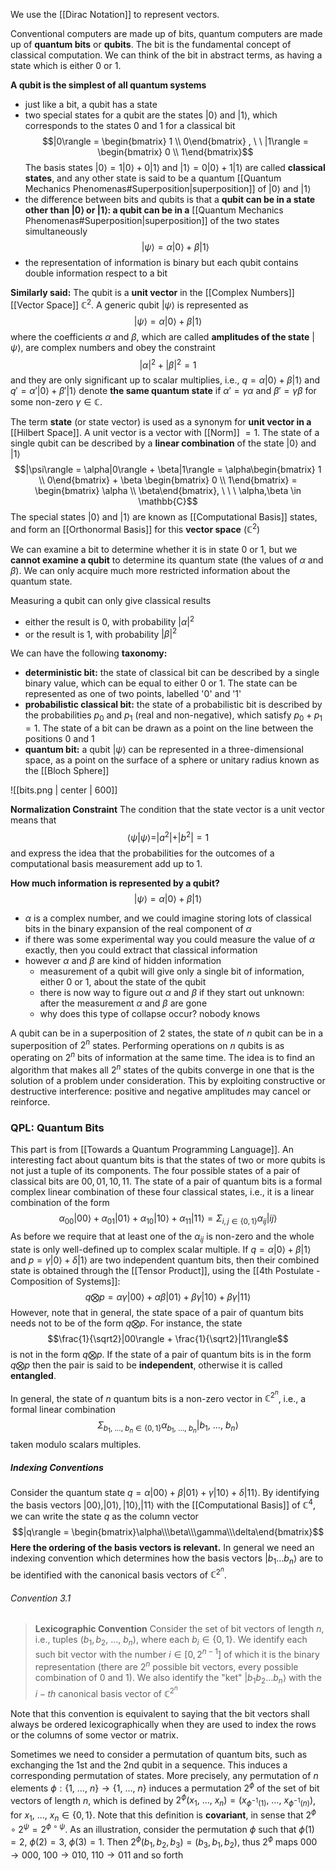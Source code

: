 We use the [[Dirac Notation]] to represent vectors.

Conventional computers are made up of bits, quantum computers are made up of **quantum bits** or **qubits**.
The bit is the fundamental concept of classical computation. 
We can think of the bit in abstract terms, as having a state which is either $0$ or $1$.

**A qubit is the simplest of all quantum systems**
- just like a bit, a qubit has a state
- two special states for a qubit are the states $|0\rangle$ and $|1\rangle$, which corresponds to the states $0$ and $1$ for a classical bit$$|0\rangle = \begin{bmatrix} 1 \\ 0\end{bmatrix} , \ \ |1\rangle = \begin{bmatrix} 0 \\ 1\end{bmatrix}$$The basis states $|0\rangle = 1|0\rangle + 0|1\rangle$ and $|1\rangle = 0|0\rangle + 1|1\rangle$ are called **classical states**, and any other state is said to be a quantum [[Quantum Mechanics Phenomenas#Superposition|superposition]] of $|0\rangle$ and $|1\rangle$ 
- the difference between bits and qubits is that a **qubit can be in a state other than $|0\rangle$ or $|1\rangle$: a qubit can be in a** [[Quantum Mechanics Phenomenas#Superposition|superposition]] of the two states simultaneously $$|\psi\rangle = \alpha|0\rangle + \beta|1\rangle$$
- the representation of information is binary but each qubit contains double information respect to a bit

**Similarly said:**
The qubit is a **unit vector** in the [[Complex Numbers]] [[Vector Space]] $\mathbb{C}^2$. A generic qubit $|\psi\rangle$ is represented as $$|\psi\rangle = \alpha|0\rangle + \beta|1\rangle$$where the coefficients $\alpha$ and $\beta$, which are called **amplitudes of the state** $|\psi\rangle$, are complex numbers and obey the constraint $$|\alpha|^2 + |\beta|^2 = 1$$and they are only significant up to scalar multiplies, i.e., $q = \alpha|0\rangle + \beta|1\rangle$ and $q' = \alpha'|0\rangle + \beta'|1\rangle$ denote **the same quantum state** if $\alpha'= \gamma\alpha$ and $\beta'= \gamma\beta$ for some non-zero $\gamma \in \mathbb{C}$. 

The term **state** (or state vector) is used as a synonym for **unit vector in a** [[Hilbert Space]]. A unit vector is a vector with [[Norm]] $=1$. 
The state of a single qubit can be described by a **linear combination** of the state $|0\rangle$ and $|1\rangle$
$$|\psi\rangle = \alpha|0\rangle + \beta|1\rangle = \alpha\begin{bmatrix} 1 \\ 0\end{bmatrix} + \beta \begin{bmatrix} 0 \\ 1\end{bmatrix} = \begin{bmatrix} \alpha \\ \beta\end{bmatrix}, \ \ \ \alpha,\beta \in \mathbb{C}$$
The special states $|0\rangle$ and $|1\rangle$ are known as [[Computational Basis]] states, and form an [[Orthonormal Basis]] for this **vector space** ($\mathbb{C}^2$) 

We can examine a bit to determine whether it is in state $0$ or $1$, but we **cannot examine a qubit** to determine its quantum state (the values of $\alpha$ and $\beta$).
We can only acquire much more restricted information about the quantum state. 

Measuring a qubit can only give classical results
- either the result is $0$, with probability $|\alpha|^2$
- or the result is $1$, with probability $|\beta|^2$

We can have the following **taxonomy:**
- **deterministic bit:** the state of classical bit can be described by a single binary value, which can be equal to either $0$ or $1$. The state can be represented as one of two points, labelled '0' and '1'
- **probabilistic classical bit:** the state of a probabilistic bit is described by the probabilities $p_0$ and $p_1$ (real and non-negative), which satisfy $p_0 + p_1 = 1$. The state of a bit can be drawn as a point on the line between the positions $0$ and $1$
- **quantum bit:** a qubit $|\psi\rangle$ can be represented in a three-dimensional space, as a point on the surface of a sphere or unitary radius known as the [[Bloch Sphere]]

![[bits.png | center | 600]]

**Normalization Constraint**
The condition that the state vector is a unit vector means that $$\langle\psi|\psi\rangle =|a^2| + |b^2| = 1$$and express the idea that the probabilities for the outcomes of a computational basis measurement add up to 1.

**How much information is represented by a qubit?**
$$|\psi\rangle = \alpha|0\rangle + \beta|1\rangle$$
- $\alpha$ is a complex number, and we could imagine storing lots of classical bits in the binary expansion of the real component of $\alpha$
- if there was some experimental way you could measure the value of $\alpha$ exactly, then you could extract that classical information
- however $\alpha$ and $\beta$ are kind of hidden information
	- measurement of a qubit will give only a single bit of information, either $0$ or $1$, about the state of the qubit
	- there is now way to figure out $\alpha$ and $\beta$ if they start out unknown: after the measurement $\alpha$ and $\beta$ are gone
	- why does this type of collapse occur? nobody knows 

A qubit can be in a superposition of $2$ states, the state of $n$ qubit can be in a superposition of $2^n$ states. 
Performing operations on $n$ qubits is as operating on $2^n$ bits of information at the same time. 
The idea is to find an algorithm that makes all $2^n$ states of the qubits converge in one that is the solution of a problem under consideration.
This by exploiting constructive or destructive interference: positive and negative amplitudes may cancel or reinforce. 

### QPL: Quantum Bits
This part is from [[Towards a Quantum Programming Language]].
An interesting fact about quantum bits is that the states of two or more qubits is not just a tuple of its components. 
The four possible states of a pair of classical bits are $00, 01, 10, 11$. 
The state of a pair of quantum bits is a formal complex linear combination of these four classical states, i.e., it is a linear combination of the form $$\alpha_{00}|00\rangle + \alpha_{01}|01\rangle + \alpha_{10}|10\rangle + \alpha_{11}|11\rangle = \Sigma_{i,j \in \{0,1\}}\alpha_{ij}|ij\rangle$$As before we require that at least one of the $\alpha_{ij}$ is non-zero and the whole state is only well-defined up to complex scalar multiple. 
If $q = \alpha|0\rangle + \beta|1\rangle$ and $p = \gamma|0\rangle + \delta|1\rangle$ are two independent quantum bits, then their combined state is obtained through the [[Tensor Product]], using the [[4th Postulate - Composition of Systems]]: 
$$q \bigotimes p=\alpha\gamma|00\rangle+\alpha\beta|01\rangle+\beta\gamma|10\rangle+\beta\gamma|11\rangle$$
However, note that in general, the state space of a pair of quantum bits needs not to be of the form $q \bigotimes p$. 
For instance, the state $$\frac{1}{\sqrt2}|00\rangle + \frac{1}{\sqrt2}|11\rangle$$ is not in the form $q \bigotimes p$. 
If the state of a pair of quantum bits is in the form $q \bigotimes p$ then the pair is said to be **independent**, otherwise it is called **entangled**. 

In general, the state of $n$ quantum bits is a non-zero vector in $\mathbb{C}^{2^n}$, i.e., a formal linear combination $$\Sigma_{b_1,\ \dots,\ b_n \in \{0,1\}}\alpha_{b_1,\ \dots,\ b_n}|b_1,\ \dots,\ b_n\rangle$$taken modulo scalars multiples. 

##### Indexing Conventions
Consider the quantum state $q = \alpha|00\rangle + \beta|01\rangle + \gamma|10\rangle + \delta|11\rangle$. 
By identifying the basis vectors $|00\rangle, |01\rangle, |10\rangle, |11\rangle$ with the [[Computational Basis]] of $\mathbb{C}^4$, we can write the state $q$ as the column vector $$|q\rangle = \begin{bmatrix}\alpha\\\beta\\\gamma\\\delta\end{bmatrix}$$**Here the ordering of the basis vectors is relevant.** 
In general we need an indexing convention which determines how the basis vectors  $|b_1\dots b_n\rangle$ are to be identified with the canonical basis vectors of $\mathbb{C}^{2^n}$.

###### Convention 3.1
> **Lexicographic Convention**
	Consider the set of bit vectors of length $n$, i.e., tuples $(b_1, b_2,\ \dots,\ b_n)$, where each $b_i \in \{0,1\}$.
	We identify each such bit vector with the number $i \in [0, 2^{n-1}]$ of which it is the binary representation (there are $2^n$ possible bit vectors, every possible combination of $0$ and $1$). 
	We also identify the "ket" $|b_1b_2\dots b_n\rangle$ with the $i-th$ canonical basis vector of $\mathbb{C}^{2^n}$ 

Note that this convention is equivalent to saying that the bit vectors shall always be ordered lexicographically when they are used to index the rows or the columns of some vector or matrix. 

Sometimes we need to consider a permutation of quantum bits, such as exchanging the 1st and the 2nd qubit in a sequence. 
This induces a corresponding permutation of states. 
More precisely, any permutation of $n$ elements $\phi:\{1,\ \dots,\ n\}\rightarrow \{1,\ \dots,\ n\}$ induces a permutation $2^\phi$ of the set of bit vectors of length $n$, which is defined by $2^\phi(x_1,\ \dots,\ x_n) = (x_{\phi^{-1}(1)},\ \dots,\ x_{\phi^{-1}(n)})$, for $x_1,\ \dots,\ x_n \in \{0, 1\}$. 
Note that this definition is **covariant**, in sense that $2^\phi \circ 2^\psi = 2^{\phi\circ\psi}$. 
As an illustration, consider the permutation $\phi$ such that $\phi(1) = 2,\ \phi(2) = 3,\ \phi(3) = 1$. 
Then $2^\phi(b_1,b_2,b_3) = (b_3, b_1, b_2)$, thus $2^\phi$ maps $000\rightarrow 000,\ 100\rightarrow 010,\ 110\rightarrow 011$ and so forth 